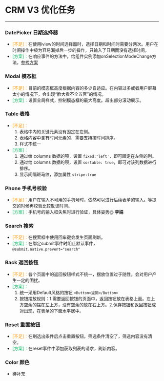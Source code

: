 # CRM V3 优化任务
---

### DatePicker 日期选择器

- <font color="#ff9900">[不足]：</font>在使用iview的时间选择器时，选择日期和时间时需要分两次。用户在时间操作中极为容易漏掉后一步的操作，只输入了日期而没有选择时间。
- <font color="#19be6b">[方案]：</font>在响应事件的方法中，给组件实例添加onSelectionModeChange方法。[参考方案](https://www.jianshu.com/p/ffd010f3d8f2)

### Modal 模态框

- <font color="#ff9900">[不足]：</font>目前的模态框高度根据内容的多少自适应。在内容过多或者用户屏幕太小的情况下，会出现“脸大看不全五官”的情况。
- <font color="#19be6b">[方案]：</font>设置全局样式，控制模态框的最大高度。超出部分滚动展示。

### Table 表格

- <font color="#ff9900">[不足]：</font>
    1. 表格中内的关键元素没有固定在左侧。
    2. 表格内容中含有时间元素的，需要支持按时间排序。
    3. 样式不统一
- <font color="#19be6b">[方案]：</font>
    1. 通过给 columns 数据的项，设置 `fixed:'left'`，即可固定在左侧的列。
    2. 通过给 columns 数据的项，设置 `sortable: true`，即可对该列数据进行排序。
    3. 显示间隔斑马纹，添加属性 `stripe:true`

### Phone 手机号校验

- <font color="#ff9900">[不足]：</font>用户在输入不可用的手机号时，依然可以进行后续表单的输入。等提交的时候再校验比较耽误时间。
- <font color="#19be6b">[方案]：</font>手机号的输入框失焦时进行验证，具体姿势@ **李娟**

### Search 搜索

- <font color="#ff9900">[不足]：</font>在搜索框中使用回车键会发生页面刷新。
- <font color="#19be6b">[方案]：</font>在绑定submit事件时阻止默认事件，`@submit.native.prevent="search"`

### Back 返回按钮

- <font color="#ff9900">[不足]：</font>各个页面中的返回按钮样式不统一，摆放位置过于随性。会对用户产生一定的困扰。
- <font color="#19be6b">[方案]：</font>
    1. 统一采用Default风格的按钮 `<Button>返回</Button>`
    2. 按钮摆放规则：1.需要返回按钮的页面中，返回按钮放在表格上面。左上方空余的摆在左上方，没有空余的放在右上方。2.保存按钮和返回按钮成对出现，在表单的下面水平居中。

### Reset 重置按钮

- <font color="#ff9900">[不足]：</font>在刷选出条件后点击重置按钮，筛选条件清空了，筛选内容没有清空。
- <font color="#19be6b">[方案]：</font>在reset事件中添加获取列表的请求，刷新内容。

### Color 颜色

- 待补充